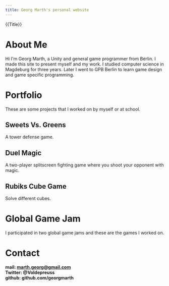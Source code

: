 ```yaml
---
title: Georg Marth's personal website
---
```

{{Title}}

# About Me

Hi I'm Georg Marth, a Unity and general game programmer from Berlin. I made this site to present myself and my work. I studied computer science in Magdeburg for three years. Later I went to GPB Berlin to learn game design and game specific programming.

# Portfolio

These are some projects that I worked on by myself or at school.

## Sweets Vs. Greens

A tower defense game.

## Duel Magic

A two-player splitscreen fighting game where you shoot your opponent with magic.

## Rubiks Cube Game

Solve different cubes.

# Global Game Jam

I participated in two global game jams and these are the games I worked on.

# Contact

**mail: marth.georg@gmail.com**  
**Twitter: @Voldepreuss**  
**github: github.com/georgmarth**